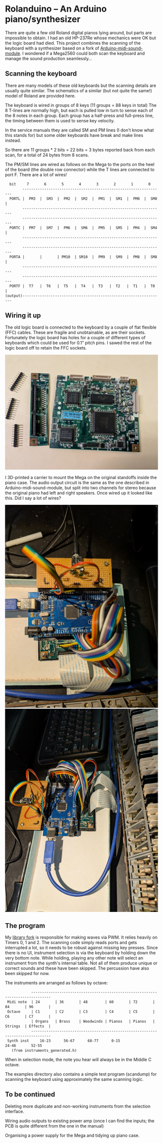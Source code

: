 # Rolanduino – An Arduino piano/synthesizer

There are quite a few old Roland digital pianos lying around, but parts are impossible to obtain. I had an old HP-237Re whose mechanics were OK but the logic board had died. This project combines the scanning of the keyboard with a synthesizer based on a fork of [Arduino-midi-sound-module](https://github.com/DLehenbauer/arduino-midi-sound-module). I wondered if a Mega2560 could both scan the keyboard and manage the sound production seamlessly…

## Scanning the keyboard

There are many models of these old keyboards but the scanning details are usually quite similar. The schematics of a similar (but not quite the same!) model of Roland are provided here.

The keyboard is wired in groups of 8 keys (11 groups = 88 keys in total) The 8 T-lines are normally high, but each is pulled low in turn to sense each of the 8 notes in each group. Each group has a half-press and full-press line, the timing between them is used to sense key velocity.

In the service manuals they are called SM and PM lines (I don't know what this stands for) but some older keyboards have break and make lines instead.

So there are 11 groups \* 2 bits = 22 bits = 3 bytes reported back from each scan, for a total of 24 bytes from 8 scans.

The PM/SM lines are wired as follows on the Mega to the ports on the heel of the board (the double row connector) while the T lines are connected to port F. There are a lot of wires!

```
  bit     7       6       5       4       3       2       1       0
        -----------------------------------------------------------------
  PORTL |  PM3  |  SM3  |  PM2  |  SM2  |  PM1  |  SM1  |  PM0  |  SM0  |
        -----------------------------------------------------------------
        -----------------------------------------------------------------
  PORTC |  PM7  |  SM7  |  PM6  |  SM6  |  PM5  |  SM5  |  PM4  |  SM4  |
        -----------------------------------------------------------------
        -----------------------------------------------------------------
  PORTA |       |       | PM10  | SM10  |  PM9  |  SM9  |  PM8  |  SM8  |
        -----------------------------------------------------------------
        -----------------------------------------------------------------
  PORTF |  T7   |  T6   |  T5   |  T4   |  T3   |  T2   |  T1   |  T0   |
(output)-----------------------------------------------------------------
```

## Wiring it up

The old logic board is connected to the keyboard by a couple of flat flexible (FFC) cables. These are fragile and unobtainable, as are their sockets. Fortunately the logic board has holes for a couple of different types of keyboards which could be used for 0.1” pitch pins. I sawed the rest of the logic board off to retain the FFC sockets.

![](media/d71ec5a818ed4c34e2ea6b94091cdb35.jpeg)

I 3D-printed a carrier to mount the Mega on the original standoffs inside the piano case. The audio output circuit is the same as the one described in Arduino-midi-sound-module, but split into two channels for stereo because the original piano had left and right speakers. Once wired up it looked like this. Did I say a lot of wires?

![](media/dd07211440bc3176bbf10515274861e6.jpeg)![](media/5d6ae1e50402c320fb852c3072465790.jpeg)

## The program

My [library fork](https://github.com/gilesp1729/midi-sound-library) is responsible for making waves via PWM. It relies heavily on Timers 0, 1 and 2. The scanning code simply reads ports and gets interrupted a lot, so it needs to be robust against missing key presses. Since there is no UI, instrument selection is via the keyboard by holding down the very bottom note. While holding, playing any other note will select an instrument from the synth's internal table. Not all of them produce unique or correct sounds and these have been skipped. The percussion have also been skipped for now.

The instruments are arranged as follows by octave:

```
            -------------------------------------------------------------------------------
 Midi note  | 24       | 36       | 48        | 60       | 72       | 84       | 96       |
 Octave     | C1       | C2       | C3        | C4       | C5       | C6       | C7       |
            | Organs   | Brass    | Woodwinds | Pianos   | Pianos   | Strings  | Effects  |
            -------------------------------------------------------------------------------
 Synth inst     16-23      56-67      68-77      0-15                  24-46       52-55
   (from instruments_generated.h)
```

When in selection mode, the note you hear will always be in the Middle C octave.

The examples directory also contains a simple test program (scandump) for scanning the keyboard using approximately the same scanning logic.

## To be continued

Deleting more duplicate and non-working instruments from the selection interface.

Wiring audio outputs to existing power amp (once I can find the inputs; the PCB is quite different from the one in the manual)

Organising a power supply for the Mega and tidying up piano case.
